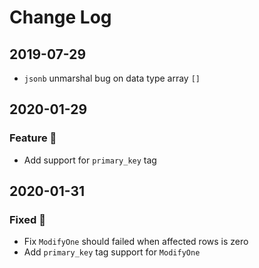 # Change Log

## 2019-07-29

- `jsonb` unmarshal bug on data type array `[]`

## 2020-01-29

### Feature :pill:

- Add support for `primary_key` tag

## 2020-01-31

### Fixed :bug:

- Fix `ModifyOne` should failed when affected rows is zero
- Add `primary_key` tag support for `ModifyOne`
